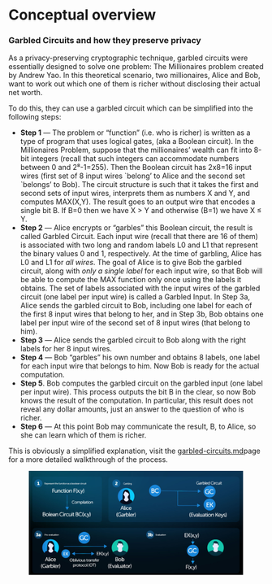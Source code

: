 # Conceptual overview

### Garbled Circuits and how they preserve privacy <a href="#eca7" id="eca7"></a>

As a privacy-preserving cryptographic technique, garbled circuits were essentially designed to solve one problem: The Millionaires problem created by Andrew Yao. In this theoretical scenario, two millionaires, Alice and Bob, want to work out which one of them is richer without disclosing their actual net worth.

To do this, they can use a garbled circuit which can be simplified into the following steps:

* **Step 1** — The problem or “function” (i.e. who is richer) is written as a type of program that uses logical gates, (aka a Boolean circuit). In the Millionaires Problem, suppose that the millionaires’ wealth can fit into 8-bit integers (recall that such integers can accommodate numbers between 0 and 2⁸-1=255). Then the Boolean circuit has 2x8=16 input wires (first set of 8 input wires \`belong’ to Alice and the second set \`belongs’ to Bob). The circuit structure is such that it takes the first and second sets of input wires, interprets them as numbers X and Y, and computes MAX(X,Y). The result goes to an output wire that encodes a single bit B. If B=0 then we have X > Y and otherwise (B=1) we have X ≤ Y.
* **Step 2** — Alice encrypts or “garbles” this Boolean circuit, the result is called Garbled Circuit. Each input wire (recall that there are 16 of them) is associated with two long and random labels L0 and L1 that represent the binary values 0 and 1, respectively. At the time of garbling, Alice has L0 and L1 for _all wires_. The goal of Alice is to give Bob the garbled circuit, along with _only a single label_ for each input wire, so that Bob will be able to compute the MAX function only once using the labels it obtains. The set of labels associated with the input wires of the garbled circuit (one label per input wire) is called a Garbled Input. In Step 3a, Alice sends the garbled circuit to Bob, including one label for each of the first 8 input wires that belong to her, and in Step 3b, Bob obtains one label per input wire of the second set of 8 input wires (that belong to him).
* **Step 3** — Alice sends the garbled circuit to Bob along with the right labels for her 8 input wires.
* **Step 4** — Bob “garbles” his own number and obtains 8 labels, one label for each input wire that belongs to him. Now Bob is ready for the actual computation.
* **Step 5**. Bob computes the garbled circuit on the garbled input (one label per input wire). This process outputs the bit B in the clear, so now Bob knows the result of the computation. In particular, this result does not reveal any dollar amounts, just an answer to the question of who is richer.
* **Step 6** — At this point Bob may communicate the result, B, to Alice, so she can learn which of them is richer.

This is obviously a simplified explanation, visit the [garbled-circuits.md](../core-concepts/garbled-circuits.md "mention")page for a more detailed walkthrough of the process.

<figure><img src="../.gitbook/assets/cotygc.png" alt=""><figcaption></figcaption></figure>

